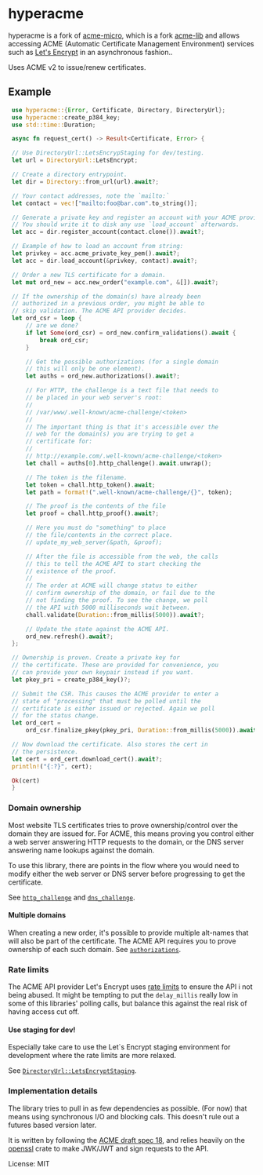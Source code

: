 # hyperacme

hyperacme is a fork of [acme-micro](https://github.com/kpcyrd/acme-micro), which is a fork [acme-lib](https://github.com/algesten/acme-lib) and
allows accessing ACME (Automatic Certificate Management Environment) services
such as [Let's Encrypt](https://letsencrypt.org/) in an asynchronous fashion..

Uses ACME v2 to issue/renew certificates.

## Example

```rust
 use hyperacme::{Error, Certificate, Directory, DirectoryUrl};
 use hyperacme::create_p384_key;
 use std::time::Duration;

 async fn request_cert() -> Result<Certificate, Error> {

 // Use DirectoryUrl::LetsEncrypStaging for dev/testing.
 let url = DirectoryUrl::LetsEncrypt;

 // Create a directory entrypoint.
 let dir = Directory::from_url(url).await?;

 // Your contact addresses, note the `mailto:`
 let contact = vec!["mailto:foo@bar.com".to_string()];

 // Generate a private key and register an account with your ACME provider.
 // You should write it to disk any use `load_account` afterwards.
 let acc = dir.register_account(contact.clone()).await?;

 // Example of how to load an account from string:
 let privkey = acc.acme_private_key_pem().await?;
 let acc = dir.load_account(&privkey, contact).await?;

 // Order a new TLS certificate for a domain.
 let mut ord_new = acc.new_order("example.com", &[]).await?;

 // If the ownership of the domain(s) have already been
 // authorized in a previous order, you might be able to
 // skip validation. The ACME API provider decides.
 let ord_csr = loop {
     // are we done?
     if let Some(ord_csr) = ord_new.confirm_validations().await {
         break ord_csr;
     }

     // Get the possible authorizations (for a single domain
     // this will only be one element).
     let auths = ord_new.authorizations().await?;

     // For HTTP, the challenge is a text file that needs to
     // be placed in your web server's root:
     //
     // /var/www/.well-known/acme-challenge/<token>
     //
     // The important thing is that it's accessible over the
     // web for the domain(s) you are trying to get a
     // certificate for:
     //
     // http://example.com/.well-known/acme-challenge/<token>
     let chall = auths[0].http_challenge().await.unwrap();

     // The token is the filename.
     let token = chall.http_token().await;
     let path = format!(".well-known/acme-challenge/{}", token);

     // The proof is the contents of the file
     let proof = chall.http_proof().await?;

     // Here you must do "something" to place
     // the file/contents in the correct place.
     // update_my_web_server(&path, &proof);

     // After the file is accessible from the web, the calls
     // this to tell the ACME API to start checking the
     // existence of the proof.
     //
     // The order at ACME will change status to either
     // confirm ownership of the domain, or fail due to the
     // not finding the proof. To see the change, we poll
     // the API with 5000 milliseconds wait between.
     chall.validate(Duration::from_millis(5000)).await?;

     // Update the state against the ACME API.
     ord_new.refresh().await?;
 };

 // Ownership is proven. Create a private key for
 // the certificate. These are provided for convenience, you
 // can provide your own keypair instead if you want.
 let pkey_pri = create_p384_key()?;

 // Submit the CSR. This causes the ACME provider to enter a
 // state of "processing" that must be polled until the
 // certificate is either issued or rejected. Again we poll
 // for the status change.
 let ord_cert =
     ord_csr.finalize_pkey(pkey_pri, Duration::from_millis(5000)).await?;

 // Now download the certificate. Also stores the cert in
 // the persistence.
 let cert = ord_cert.download_cert().await?;
 println!("{:?}", cert);

 Ok(cert)
 }
```

### Domain ownership

Most website TLS certificates tries to prove ownership/control over the domain they
are issued for. For ACME, this means proving you control either a web server answering
HTTP requests to the domain, or the DNS server answering name lookups against the domain.

To use this library, there are points in the flow where you would need to modify either
the web server or DNS server before progressing to get the certificate.

See [`http_challenge`] and [`dns_challenge`].

#### Multiple domains

When creating a new order, it's possible to provide multiple alt-names that will also
be part of the certificate. The ACME API requires you to prove ownership of each such
domain. See [`authorizations`].

[`http_challenge`]: order/struct.Auth.html#method.http_challenge
[`dns_challenge`]: order/struct.Auth.html#method.dns_challenge
[`authorizations`]: order/struct.NewOrder.html#method.authorizations

### Rate limits

The ACME API provider Let's Encrypt uses [rate limits] to ensure the API i not being
abused. It might be tempting to put the `delay_millis` really low in some of this
libraries' polling calls, but balance this against the real risk of having access
cut off.

[rate limits]: https://letsencrypt.org/docs/rate-limits/

#### Use staging for dev!

Especially take care to use the Let`s Encrypt staging environment for development
where the rate limits are more relaxed.

See [`DirectoryUrl::LetsEncryptStaging`].

[`DirectoryUrl::LetsEncryptStaging`]: enum.DirectoryUrl.html#variant.LetsEncryptStaging

### Implementation details

The library tries to pull in as few dependencies as possible. (For now) that means using
synchronous I/O and blocking cals. This doesn't rule out a futures based version later.

It is written by following the
[ACME draft spec 18](https://tools.ietf.org/html/draft-ietf-acme-acme-18), and relies
heavily on the [openssl](https://docs.rs/openssl/) crate to make JWK/JWT and sign requests
to the API.


License: MIT
